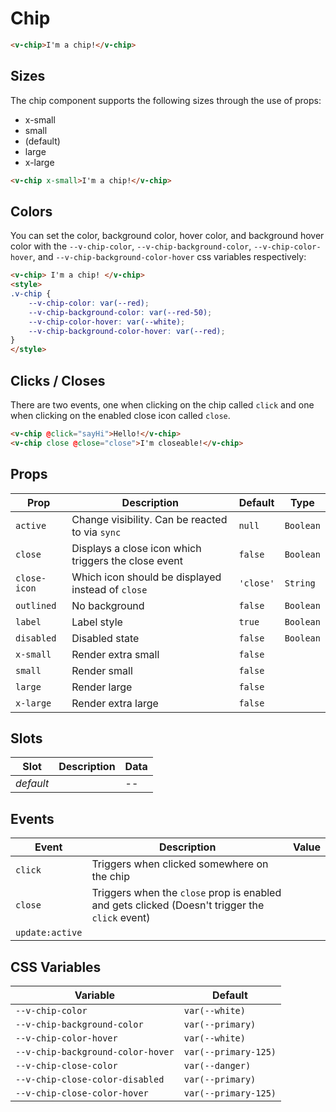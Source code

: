 # Chip

```html
<v-chip>I'm a chip!</v-chip>
```

## Sizes

The chip component supports the following sizes through the use of props:

* x-small
* small
* (default)
* large
* x-large

```html
<v-chip x-small>I'm a chip!</v-chip>
```

## Colors

You can set the color, background color, hover color, and background hover color with the `--v-chip-color`, `--v-chip-background-color`, `--v-chip-color-hover`, and `--v-chip-background-color-hover` css variables respectively:

```html
<v-chip> I'm a chip! </v-chip>
<style>
.v-chip {
	--v-chip-color: var(--red);
	--v-chip-background-color: var(--red-50);
	--v-chip-color-hover: var(--white);
	--v-chip-background-color-hover: var(--red);
}
</style>
```

## Clicks / Closes

There are two events, one when clicking on the chip called `click` and one when clicking on the enabled close icon called `close`.

```html
<v-chip @click="sayHi">Hello!</v-chip>
<v-chip close @close="close">I'm closeable!</v-chip>
```

## Props
| Prop         | Description                                          | Default   | Type      |
|--------------|------------------------------------------------------|-----------|-----------|
| `active`     | Change visibility. Can be reacted to via `sync`      | `null`    | `Boolean` |
| `close`      | Displays a close icon which triggers the close event | `false`   | `Boolean` |
| `close-icon` | Which icon should be displayed instead of `close `   | `'close'` | `String`  |
| `outlined`   | No background                                        | `false`   | `Boolean` |
| `label`      | Label style                                          | `true`    | `Boolean` |
| `disabled`   | Disabled state                                       | `false`   | `Boolean` |
| `x-small`    | Render extra small                                   | `false`   |           |
| `small`      | Render small                                         | `false`   |           |
| `large`      | Render large                                         | `false`   |           |
| `x-large`    | Render extra large                                   | `false`   |           |
<!-- readme-gen-igonre: x-small, small, large, x-large -->

## Slots
| Slot      | Description | Data |
|-----------|-------------|------|
| _default_ |             | --   |

## Events
| Event           | Description                                                                                    | Value |
|-----------------|------------------------------------------------------------------------------------------------|-------|
| `click`         | Triggers when clicked somewhere on the chip                                                    |       |
| `close`         | Triggers when the `close` prop is enabled and gets clicked (Doesn't trigger the `click` event) |       |
| `update:active` |                                                                                                |       |

## CSS Variables
| Variable                          | Default              |
|-----------------------------------|----------------------|
| `--v-chip-color`                  | `var(--white)`       |
| `--v-chip-background-color`       | `var(--primary)`     |
| `--v-chip-color-hover`            | `var(--white)`       |
| `--v-chip-background-color-hover` | `var(--primary-125)` |
| `--v-chip-close-color`            | `var(--danger)`      |
| `--v-chip-close-color-disabled`   | `var(--primary)`     |
| `--v-chip-close-color-hover`      | `var(--primary-125)` |
